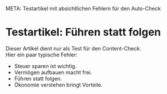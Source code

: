 META: Testartikel mit absichtlichen Fehlern für den Auto-Check  

# Testartikel: Führen statt folgen  

Dieser Artikel dient nur als Test für den Content-Check.  
Hier ein paar typische Fehler:  

- Steuer sparen ist wichtig.  
- Vermögen aufbauen macht frei.  
- Führen statt folgen.  
- Ökonomie verstehen bringt Vorteile.  

